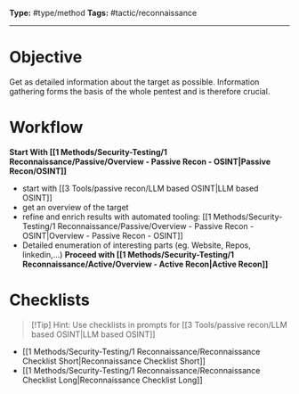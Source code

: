 **Type:** #type/method
**Tags:** #tactic/reconnaissance  

---
# Objective
Get as detailed information about the target as possible. Information gathering forms the basis of the whole pentest and is therefore crucial.
# Workflow
**Start With [[1 Methods/Security-Testing/1 Reconnaissance/Passive/Overview - Passive Recon - OSINT|Passive Recon/OSINT]]**
- start with [[3 Tools/passive recon/LLM based OSINT|LLM based OSINT]]
- get an overview of the target
- refine and enrich results with automated tooling: [[1 Methods/Security-Testing/1 Reconnaissance/Passive/Overview - Passive Recon - OSINT|Overview - Passive Recon - OSINT]]
- Detailed enumeration of interesting parts (eg. Website, Repos, linkedin,...)
**Proceed with [[1 Methods/Security-Testing/1 Reconnaissance/Active/Overview - Active Recon|Active Recon]]**

# Checklists
> [!Tip] Hint: Use checklists in prompts for [[3 Tools/passive recon/LLM based OSINT|LLM based OSINT]]
- [[1 Methods/Security-Testing/1 Reconnaissance/Reconnaissance Checklist Short|Reconnaissance Checklist Short]]
- [[1 Methods/Security-Testing/1 Reconnaissance/Reconnaissance Checklist Long|Reconnaissance Checklist Long]]

